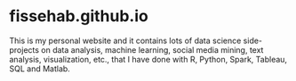 # fissehab.github.io
This is my personal website and it contains lots of data science side-projects
on data analysis, machine learning, social media mining, text analysis, visualization, etc.,
that I have done with R, Python, Spark, Tableau, SQL and Matlab.
